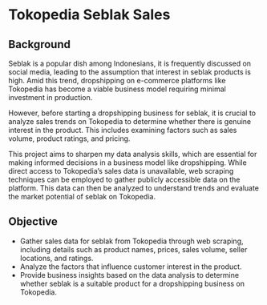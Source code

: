 # Tokopedia Seblak Sales
## Background
Seblak is a popular dish among Indonesians, it is frequently discussed on social media, leading to the assumption that interest in seblak products is high. Amid this trend, dropshipping on e-commerce platforms like Tokopedia has become a viable business model requiring minimal investment in production.

However, before starting a dropshipping business for seblak, it is crucial to analyze sales trends on Tokopedia to determine whether there is genuine interest in the product. This includes examining factors such as sales volume, product ratings, and pricing.

This project aims to sharpen my data analysis skills, which are essential for making informed decisions in a business model like dropshipping. While direct access to Tokopedia’s sales data is unavailable, web scraping techniques can be employed to gather publicly accessible data on the platform. This data can then be analyzed to understand trends and evaluate the market potential of seblak on Tokopedia.

## Objective
- Gather sales data for seblak from Tokopedia through web scraping, including details such as product names, prices, sales volume, seller locations, and ratings.
- Analyze the factors that influence customer interest in the product.
- Provide business insights based on the data analysis to determine whether seblak is a suitable product for a dropshipping business on Tokopedia.

